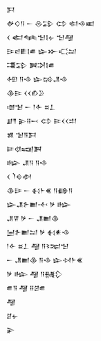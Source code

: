 <div class='block'>
<div class='line'>𒁕</div>
<div class='line'>𒉻𒄭𒀀 𒀸 𒊮𒁉 𒌌 𒊕𒈾𒀜</div>
<div class='line'>𒌋 𒅗𒈝𒈠𒋙𒉡 𒈠𒆷</div>
<div class='line'>𒄿𒁀𒀾𒋙𒌑 𒇽𒁍𒄣𒁺</div>
<div class='line'>𒃮𒁉 𒀉𒋫𒋙𒌑</div>
<div class='line'>𒅇 𒀀𒈾 𒇽𒄘𒂗𒈾</div>
<div class='line'>𒆠𒄿 𒌋𒌋𒁓𒊒</div>
<div class='line'>𒌝𒈠 𒀸 𒁹𒅆 𒊺𒁇</div>
<div class='line'>𒋗𒈫 𒉌𒍝𒁁 𒌌 𒄿𒌋𒌋𒄥</div>
<div class='line'>𒂙 𒈠𒀀𒁕</div>
<div class='line'>𒄿𒋼𒍢𒀉</div>
<div class='line'>𒈗 𒂗𒀀 𒀀𒈾</div>
<div class='line'>𒌋 𒇺𒀪𒀠</div>
<div class='line'>𒆠𒄿 𒀸 𒈬𒈨𒌍 𒀀𒂵𒀀</div>
<div class='line'>𒇽𒂗𒉿𒆤𒋾 𒃻 𒈗</div>
<div class='line'>𒂗𒐊 𒃻 𒀸 𒂗𒆤𒆠</div>
<div class='line'>𒅁𒉿𒆤𒁺 𒃻 𒈬𒀭𒈾</div>
<div class='line'>𒁹𒅆 𒊺𒁇 𒆷 𒀀𒂟𒉈𒈠</div>
<div class='line'>𒀸 𒂗𒆤𒆠 𒀀𒈾 𒇽𒀴𒈨𒌍</div>
<div class='line'>𒃻 𒈗 𒆷 𒀀𒉆𒁷</div>
<div class='line'>𒌑𒀀 𒆷 𒍝𒆪𒌑</div>
<div class='line'>𒆷</div>
<div class='line'>𒆪𒉡</div>
<div class='line'>𒉌</div>
</div>